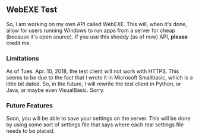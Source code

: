 ## WebEXE Test

So, I am working on my own API called WebEXE. This will, when it's done, allow for users running Windows to run apps from a server for cheap (because it's open source). If you use this shoddy (as of now) API, **please** credit me.

### Limitations

As of Tues. Apr. 10, 2018, the test client will not work with HTTPS. This seems to be due to the fact that I wrote it in Microsoft Smallbasic, which is a little bit dated. So, in the future, I will rewrite the test client in Python, or Java, or maybe even VisualBasic. Sorry.

### Future Features

Soon, you will be able to save your settings on the server. This will be done by using some sort of settings file that says where each real settings file needs to be placed.
